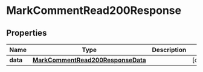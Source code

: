 

# MarkCommentRead200Response


## Properties

| Name | Type | Description | Notes |
|------------ | ------------- | ------------- | -------------|
|**data** | [**MarkCommentRead200ResponseData**](MarkCommentRead200ResponseData.md) |  |  [optional] |



